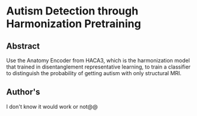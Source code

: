 Autism Detection through Harmonization Pretraining
===

Abstract
---
Use the Anatomy Encoder from HACA3, which is the harmonization model that trained in disentanglement representative learning, to train a classifier to distinguish the probability of getting autism with only structural MRI.

Author's
---
I don't know it would work or not@@